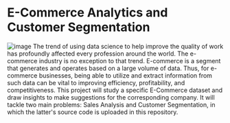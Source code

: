 # E-Commerce Analytics and Customer Segmentation
![image](https://github.com/rileycong/E-Commerce_Analytics/assets/95004768/c5f17023-2013-40c5-b597-070652a4f7fe)
The trend of using data science to help improve the quality of work has profoundly affected every profession around the world. The e-commerce industry is no exception to that trend. E-commerce is a segment that generates and operates based on a large volume of data. Thus, for e-commerce businesses, being able to utilize and extract information from such data can be vital to improving efficiency, profitability, and competitiveness. 
This project will study a specific E-Commerce dataset and draw insights to make suggestions for the corresponding company. It will tackle two main problems: Sales Analysis and Customer Segmentation, in which the latter's source code is uploaded in this repository.
